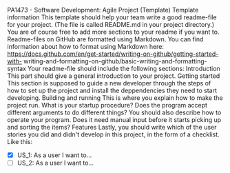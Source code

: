 PA1473 - Software Development: Agile Project (Template)
Template information
This template should help your team write a good readme-file for your project. (The file is called
README.md in your project directory.)
You are of course free to add more sections to your readme if you want to.
Readme-files on GitHub are formatted using Markdown. You can find information about how to format
using Markdown here: https://docs.github.com/en/get-started/writing-on-github/getting-started-with-
writing-and-formatting-on-github/basic-writing-and-formatting-syntax
Your readme-file should include the following sections:
Introduction
This part should give a general introduction to your project.
Getting started
This section is supposed to guide a new developer through the steps of how to set up the project and
install the deppendencies they need to start developing.
Building and running
This is where you explain how to make the project run. What is your startup procedure? Does the
program accept different arguments to do different things?
You should also describe how to operate your program. Does it need manual input before it starts
picking up and sorting the items?
Features
Lastly, you should write which of the user stories you did and didn't develop in this project, in the form
of a checklist. Like this:
- [x] US_1: As a user I want to...
- [ ] US_2: As a user I want to...
